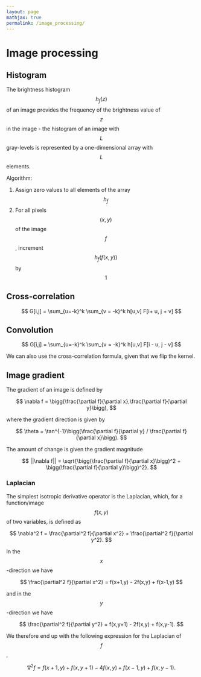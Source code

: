 ```yaml
---
layout: page
mathjax: true
permalink: /image_processing/
---
```


# Image processing

## Histogram

The brightness histogram $$h_f(z)$$ of an image provides the frequency of the brightness value of $$z$$ in the image - the histogram of an image with $$L$$ gray-levels is represented by a one-dimensional array with $$L$$ elements.


Algorithm:
1. Assign zero values to all elements of the array $$h_f$$
2. For all pixels $$(x,y)$$ of the image $$f$$, increment $$h_f(f(x,y))$$ by $$1$$


## Cross-correlation
$$
    G[i,j] = \sum_{u=-k}^k \sum_{v = -k}^k h[u,v] F[i+ u, j + v]    
$$


## Convolution
$$
    G[i,j] = \sum_{u=-k}^k \sum_{v = -k}^k h[u,v] F[i - u, j - v]    
$$

We can also use the cross-correlation formula, given that we flip the kernel. 

## Image gradient

The gradient of an image is defined by

$$
    \nabla f = \bigg(\frac{\partial f}{\partial x},\frac{\partial f}{\partial y}\bigg),
$$

where the gradient direction is given by

$$
    \theta = \tan^{-1}\bigg(\frac{\partial f}{\partial y} / \frac{\partial f}{\partial x}\bigg).
$$

The amount of change is given the gradient magnitude

$$
    ||\nabla f|| = \sqrt{\bigg(\frac{\partial f}{\partial x}\bigg)^2 + \bigg(\frac{\partial f}{\partial y}\bigg)^2}.
$$


### Laplacian
The simplest isotropic derivative operator is the Laplacian, which, for a function/image $$f(x,y)$$ of two variables, is defined as

$$
    \nabla^2 f = \frac{\partial^2 f}{\partial x^2} + \frac{\partial^2  f}{\partial y^2}.
$$

In the $$x$$-direction we have

$$
    \frac{\partial^2 f}{\partial x^2} =  f(x+1,y) - 2f(x,y) + f(x-1,y)
$$

and in the $$y$$-direction we have

$$
    \frac{\partial^2 f}{\partial y^2} =  f(x,y+1) - 2f(x,y) + f(x,y-1).
$$

We therefore end up with the following expression for the Laplacian of $$f$$,

$$
    \nabla^2 f = f(x+1,y) + f(x,y+1) - 4f(x,y) + f(x-1,y)  + f(x,y-1).
$$
